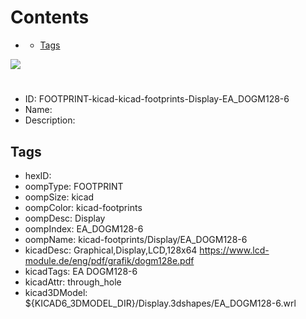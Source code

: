 



Contents
========

* [](#)
	* [Tags](#tags)
  
![][im]
# 

- ID: FOOTPRINT-kicad-kicad-footprints-Display-EA_DOGM128-6
- Name: 
- Description: 

## Tags

- hexID: 
- oompType: FOOTPRINT
- oompSize: kicad
- oompColor: kicad-footprints
- oompDesc: Display
- oompIndex: EA_DOGM128-6
- oompName: kicad-footprints/Display/EA_DOGM128-6
- kicadDesc: Graphical,Display,LCD,128x64 https://www.lcd-module.de/eng/pdf/grafik/dogm128e.pdf
- kicadTags: EA DOGM128-6
- kicadAttr: through_hole
- kicad3DModel: ${KICAD6_3DMODEL_DIR}/Display.3dshapes/EA_DOGM128-6.wrl



[im]: image.png
